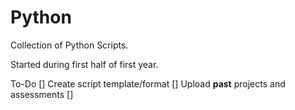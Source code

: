 # Python

Collection of Python Scripts.

Started during first half of first year.

To-Do
[] Create script template/format
[] Upload **past** projects and assessments
[]

